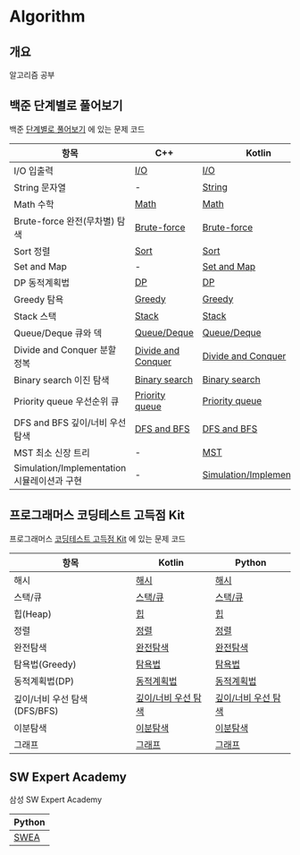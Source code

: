 # Algorithm

## 개요

알고리즘 공부

## 백준 단계별로 풀어보기

백준 [단계별로 풀어보기](https://www.acmicpc.net/step) 에 있는 문제 코드

| 항목                                  | C++                                           | Kotlin                                                  | Python                                                  |
|-------------------------------------|-----------------------------------------------|---------------------------------------------------------|---------------------------------------------------------|
| I/O 입출력                             | [I/O](cpp/step/io)                            | [I/O](kotlin/step/io)                                   | -                                                       |
| String 문자열                          | -                                             | [String](kotlin/step/string)                            | -                                                       |
| Math 수학                             | [Math](cpp/step/math)                         | [Math](kotlin/step/math)                                | -                                                       |
| Brute-force 완전(무차별) 탐색              | [Brute-force](cpp/step/brute-force)           | [Brute-force](kotlin/step/brute-force)                  | -                                                       |
| Sort 정렬                             | [Sort](cpp/step/sort)                         | [Sort](kotlin/step/sort)                                | -                                                       |
| Set and Map                         | -                                             | [Set and Map](kotlin/step/set&map)                      | -                                                       |
| DP 동적계획법                            | [DP](cpp/step/dp)                             | [DP](kotlin/step/dp)                                    | -                                                       |
| Greedy 탐욕                           | [Greedy](cpp/step/greedy)                     | [Greedy](kotlin/step/greedy)                            | -                                                       |
| Stack 스택                            | [Stack](cpp/step/stack)                       | [Stack](kotlin/step/stack)                              | -                                                       |
| Queue/Deque 큐와 덱                    | [Queue/Deque](cpp/step/que)                   | [Queue/Deque](kotlin/step/que)                          | -                                                       |
| Divide and Conquer 분할 정복            | [Divide and Conquer](cpp/step/divide&conquer) | [Divide and Conquer](kotlin/step/divide&conquer)        | -                                                       |
| Binary search 이진 탐색                 | [Binary search](cpp/step/binary-search)       | [Binary search](kotlin/step/binary-search)              | -                                                       |
| Priority queue 우선순위 큐               | [Priority queue](cpp/step/priority-queue)     | [Priority queue](kotlin/step/priority-queue)            | -                                                       |
| DFS and BFS 깊이/너비 우선 탐색             | [DFS and BFS](cpp/step/dfs&bfs)               | [DFS and BFS](kotlin/step/dfs&bfs)                      | [DFS and BFS](python/step/dfs&bfs)                      |
| MST 최소 신장 트리                        | -                                             | [MST](kotlin/step/mst)                                  | -                                                       |
| Simulation/Implementation 시뮬레이션과 구현 | -                                             | [Simulation/Implementation](kotlin/step/implementation) | [Simulation/Implementation](python/step/implementation) |

## 프로그래머스 코딩테스트 고득점 Kit

프로그래머스 [코딩테스트 고득점 Kit](https://programmers.co.kr/learn/challenges) 에 있는 문제 코드

| 항목                   | Kotlin                            | Python                         |
|----------------------|-----------------------------------|--------------------------------|
| 해시                   | [해시](kotlin/kit/hash)             | [해시](python/kit/hash)          |
| 스택/큐                 | [스택/큐](kotlin/kit/stack-queue)    | [스택/큐](python/kit/stack-queue) |
| 힙(Heap)              | [힙](kotlin/kit/heap)              | [힙](python/kit/heap)           |
| 정렬                   | [정렬](kotlin/kit/sort)             |[정렬](python/kit/sort)             |
| 완전탐색                 | [완전탐색](kotlin/kit/brute-force)    |[완전탐색](python/kit/brute-force)    |
| 탐욕법(Greedy)          | [탐욕법](kotlin/kit/greedy)          |[탐욕법](python/kit/greedy)          |
| 동적계획법(DP)            | [동적계획법](kotlin/kit/dp)            |[동적계획법](python/kit/dp)            |
| 깊이/너비 우선 탐색(DFS/BFS) | [깊이/너비 우선 탐색](kotlin/kit/dfs-bfs) |[깊이/너비 우선 탐색](python/kit/dfs-bfs) |
| 이분탐색                 | [이분탐색](kotlin/kit/binary-search)  |[이분탐색](python/kit/binary-search)  |
| 그래프                  | [그래프](kotlin/kit/graph)               |[그래프](python/kit/graph)           |


## SW Expert Academy

삼성 SW Expert Academy

| Python              |
|---------------------|
| [SWEA](python/swea) |
